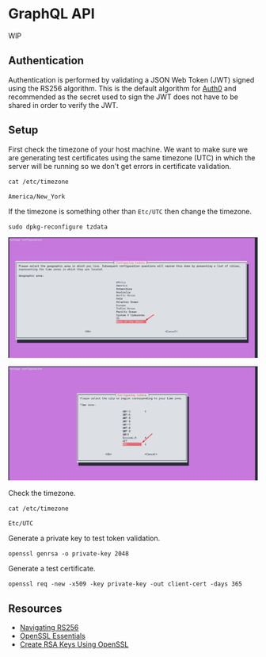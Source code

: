 # GraphQL API
WIP

## Authentication
Authentication is performed by validating a JSON Web Token (JWT)
signed using the RS256 algorithm. This is the default algorithm
for [Auth0](../infrastructure/auth0.md) and recommended as the secret
used to sign the JWT does not have to be shared in order to verify the JWT.


## Setup
First check the timezone of your host machine. We want to make sure we
are generating test certificates using the same timezone (UTC) in which the
server will be running so we don't get errors in certificate validation.
```shell
cat /etc/timezone
```
```
America/New_York
```

If the timezone is something other than `Etc/UTC` then change the timezone.
```shell
sudo dpkg-reconfigure tzdata
```

![tzdata-none-of-the-above](../etc/tzdata-none-of-the-above.png)

![tzdata-utc](../etc/tzdata-utc.png)

Check the timezone.
```shell
cat /etc/timezone
```
```
Etc/UTC
```

Generate a private key to test token validation.
```shell
openssl genrsa -o private-key 2048
```

Generate a test certificate.
```shell
openssl req -new -x509 -key private-key -out client-cert -days 365
```

## Resources
- [Navigating RS256](https://auth0.com/blog/navigating-rs256-and-jwks/)
- [OpenSSL Essentials](https://www.digitalocean.com/community/tutorials/openssl-essentials-working-with-ssl-certificates-private-keys-and-csrs)
- [Create RSA Keys Using OpenSSL](https://www.scottbrady91.com/OpenSSL/Creating-RSA-Keys-using-OpenSSL)
